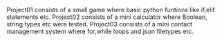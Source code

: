 Project01 consists of a small game where basic python funtions like if,elif statements etc.
Project02 consists of a mini calculator where Boolean, string types etc were tested.
Project03 consists of a mini contact management system where for,while loops and json filetypes etc.
